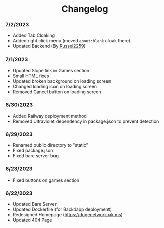<div align='center'>
  
# Changelog
</div>

### 7/2/2023
- Added Tab Cloaking
- Added right click menu (moved `about:blank` cloak there)
- Updated Backend (By <a href="https://github.com/Russel2259">Russel2259</a>)
### 7/1/2023
- Updated Slope link in Games section
- Small HTML fixes
- Updated broken background on loading screen
- Changed loading icon on loading screen
- Removed Cancel button on loading screen
### 6/30/2023
- Added Railway deployment method
- Removed Ultraviolet dependency in package.json to prevent detection
### 6/29/2023
- Renamed public directory to "static"
- Fixed package.json
- Fixed bare server bug
### 6/23/2023
- Fixed buttons on games section
### 6/22/2023
- Updated Bare Server
- Updated Dockerfile (for Back4app deployment)
- Redesigned Homepage (https://dogenetwork.uk.ms)
- Updated 404 Page
